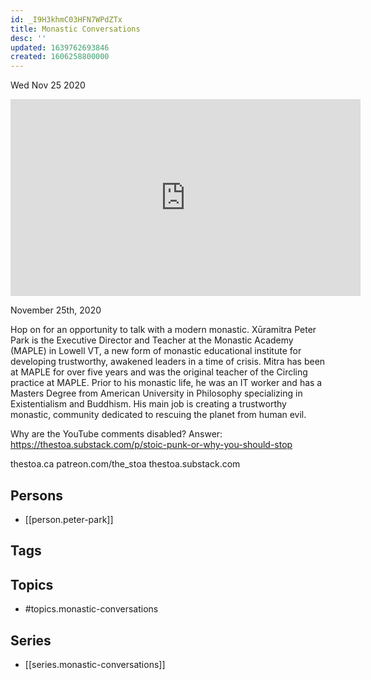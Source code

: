 ```yaml
---
id: _I9H3khmC03HFN7WPdZTx
title: Monastic Conversations
desc: ''
updated: 1639762693846
created: 1606258800000
---
```





Wed Nov 25 2020

<iframe width="560" height="315" src="https://www.youtube.com/embed/X3DH_0J_8mE" title="Monastic Conversations w/ Xūramitra Peter Park" frameborder="0" allow="accelerometer; autoplay; clipboard-write; encrypted-media; gyroscope; picture-in-picture" allowfullscreen ></iframe>

November 25th, 2020

Hop on for an opportunity to talk with a modern monastic. Xūramitra Peter Park is the Executive Director and Teacher at the Monastic Academy (MAPLE) in Lowell VT, a new form of monastic educational institute for developing trustworthy, awakened leaders in a time of crisis. Mitra has been at MAPLE for over five years and was the original teacher of the Circling practice at MAPLE. Prior to his monastic life, he was an IT worker and has a Masters Degree from American University in Philosophy specializing in Existentialism and Buddhism. His main job is creating a trustworthy monastic, community dedicated to rescuing the planet from human evil.

Why are the YouTube comments disabled? Answer: https://thestoa.substack.com/p/stoic-punk-or-why-you-should-stop

thestoa.ca
patreon.com/the_stoa
thestoa.substack.com

## Persons

- [[person.peter-park]]

## Tags



## Topics

- #topics.monastic-conversations

## Series

- [[series.monastic-conversations]]

